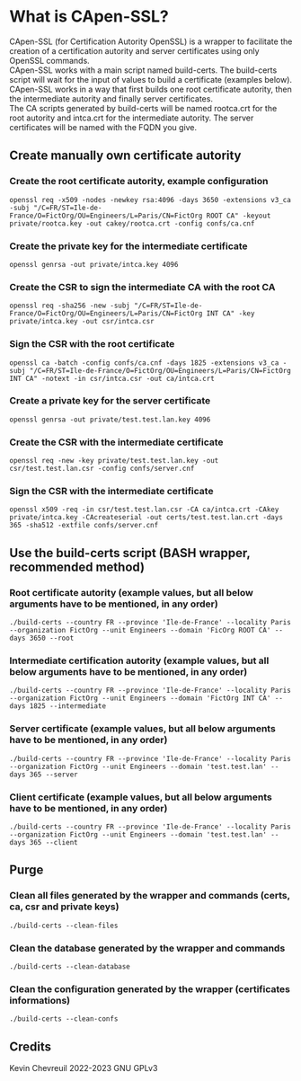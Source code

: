 # What is CApen-SSL?

CApen-SSL (for Certification Autority OpenSSL) is a wrapper to facilitate the creation of a certification autority and server certificates using only OpenSSL commands.  
CApen-SSL works with a main script named build-certs. The build-certs script will wait for the input of values to build a certificate (examples below).  
CApen-SSL works in a way that first builds one root certificate autority, then the intermediate autority and finally server certificates.  
The CA scripts generated by build-certs will be named rootca.crt for the root autority and intca.crt for the intermediate autority. The server certificates will be named with the FQDN you give.

## Create manually own certificate autority

### Create the root certificate autority, example configuration

```openssl req -x509 -nodes -newkey rsa:4096 -days 3650 -extensions v3_ca -subj "/C=FR/ST=Ile-de-France/O=FictOrg/OU=Engineers/L=Paris/CN=FictOrg ROOT CA" -keyout private/rootca.key -out cakey/rootca.crt -config confs/ca.cnf```

### Create the private key for the intermediate certificate

```openssl genrsa -out private/intca.key 4096```

### Create the CSR to sign the intermediate CA with the root CA

```openssl req -sha256 -new -subj "/C=FR/ST=Ile-de-France/O=FictOrg/OU=Engineers/L=Paris/CN=FictOrg INT CA" -key private/intca.key -out csr/intca.csr```

### Sign the CSR with the root certificate

```openssl ca -batch -config confs/ca.cnf -days 1825 -extensions v3_ca -subj "/C=FR/ST=Ile-de-France/O=FictOrg/OU=Engineers/L=Paris/CN=FictOrg INT CA" -notext -in csr/intca.csr -out ca/intca.crt```

### Create a private key for the server certificate

```openssl genrsa -out private/test.test.lan.key 4096```

### Create the CSR with the intermediate certificate

```openssl req -new -key private/test.test.lan.key -out csr/test.test.lan.csr -config confs/server.cnf```

### Sign the CSR with the intermediate certificate

```openssl x509 -req -in csr/test.test.lan.csr -CA ca/intca.crt -CAkey private/intca.key -CAcreateserial -out certs/test.test.lan.crt -days 365 -sha512 -extfile confs/server.cnf```

## Use the build-certs script (BASH wrapper, recommended method)

### Root certificate autority (example values, but all below arguments have to be mentioned, in any order)
```./build-certs --country FR --province 'Ile-de-France' --locality Paris --organization FictOrg --unit Engineers --domain 'FicOrg ROOT CA' --days 3650 --root```

### Intermediate certification autority (example values, but all below arguments have to be mentioned, in any order)
```./build-certs --country FR --province 'Ile-de-France' --locality Paris --organization FictOrg --unit Engineers --domain 'FictOrg INT CA' --days 1825 --intermediate```

### Server certificate (example values, but all below arguments have to be mentioned, in any order)
```./build-certs --country FR --province 'Ile-de-France' --locality Paris --organization FictOrg --unit Engineers --domain 'test.test.lan' --days 365 --server```

### Client certificate (example values, but all below arguments have to be mentioned, in any order)
```./build-certs --country FR --province 'Ile-de-France' --locality Paris --organization FictOrg --unit Engineers --domain 'test.test.lan' --days 365 --client```

## Purge

### Clean all files generated by the wrapper and commands (certs, ca, csr and private keys)
```./build-certs --clean-files```

### Clean the database generated by the wrapper and commands
```./build-certs --clean-database```

### Clean the configuration generated by the wrapper (certificates informations)
```./build-certs --clean-confs```

## Credits
Kevin Chevreuil 2022-2023
GNU GPLv3
